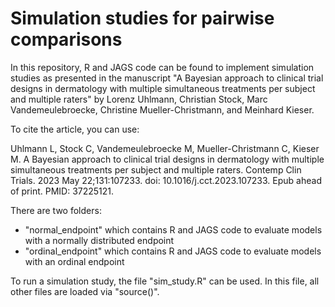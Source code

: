 # Simulation studies for pairwise comparisons

In this repository, R and JAGS code can be found to implement simulation studies as presented in the manuscript "A Bayesian approach to  clinical trial designs in dermatology with multiple simultaneous treatments per subject and multiple raters" by Lorenz Uhlmann, Christian Stock,
Marc Vandemeulebroecke, Christine Mueller-Christmann, and Meinhard Kieser.

To cite the article, you can use:

Uhlmann L, Stock C, Vandemeulebroecke M, Mueller-Christmann C, Kieser M. A Bayesian approach to clinical trial designs in dermatology with multiple simultaneous treatments per subject and multiple raters. Contemp Clin Trials. 2023 May 22;131:107233. doi: 10.1016/j.cct.2023.107233. Epub ahead of print. PMID: 37225121.

There are two folders:
- "normal_endpoint" which contains R and JAGS code to evaluate models with a normally distributed endpoint
- "ordinal_endpoint" which contains R and JAGS code to evaluate models with an ordinal endpoint

To run a simulation study, the file "sim_study.R" can be used. In this file, all other files are loaded via "source()".